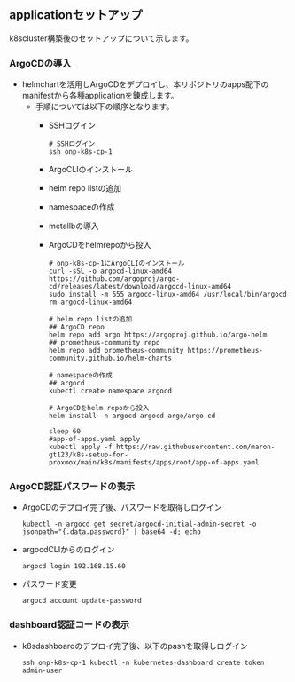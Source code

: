 ## applicationセットアップ<br>
k8scluster構築後のセットアップについて示します。<br>

### ArgoCDの導入<br>
* helmchartを活用しArgoCDをデプロイし、本リポジトリのapps配下のmanifestから各種applicationを錬成します。
  * 手順については以下の順序となります。
    * SSHログイン
    
          # SSHログイン
          ssh onp-k8s-cp-1
          
    * ArgoCLIのインストール
    * helm repo listの追加
    * namespaceの作成
    * metallbの導入
    * ArgoCDをhelmrepoから投入
          
          # onp-k8s-cp-1にArgoCLIのインストール
          curl -sSL -o argocd-linux-amd64 https://github.com/argoproj/argo-cd/releases/latest/download/argocd-linux-amd64
          sudo install -m 555 argocd-linux-amd64 /usr/local/bin/argocd
          rm argocd-linux-amd64
          
          # helm repo listの追加
          ## ArgoCD repo
          helm repo add argo https://argoproj.github.io/argo-helm
          ## prometheus-community repo
          helm repo add prometheus-community https://prometheus-community.github.io/helm-charts
          
          # namespaceの作成
          ## argocd
          kubectl create namespace argocd
           
          # ArgoCDをhelm repoから投入
          helm install -n argocd argocd argo/argo-cd
          
          sleep 60
          #app-of-apps.yaml apply
          kubectl apply -f https://raw.githubusercontent.com/maron-gt123/k8s-setup-for-proxmox/main/k8s/manifests/apps/root/app-of-apps.yaml

### ArgoCD認証パスワードの表示
* ArgoCDのデプロイ完了後、パスワードを取得しログイン

      kubectl -n argocd get secret/argocd-initial-admin-secret -o jsonpath="{.data.password}" | base64 -d; echo

* argocdCLIからのログイン<br>

      argocd login 192.168.15.60 

* パスワード変更<br>

      argocd account update-password

### dashboard認証コードの表示<br>
* k8sdashboardのデプロイ完了後、以下のpashを取得しログイン

      ssh onp-k8s-cp-1 kubectl -n kubernetes-dashboard create token admin-user
